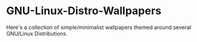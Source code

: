 # GNU-Linux-Distro-Wallpapers
Here's a collection of simple/minimalist wallpapers themed around several GNU/Linux Distributions.
